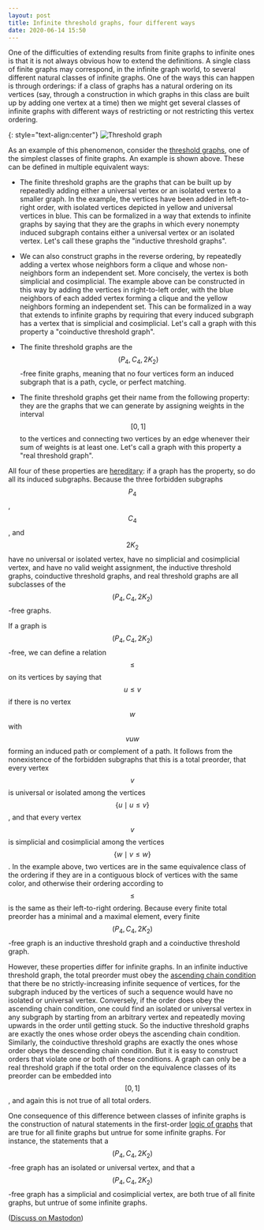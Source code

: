 ```yaml
---
layout: post
title: Infinite threshold graphs, four different ways
date: 2020-06-14 15:50
---
```

One of the difficulties of extending results from finite graphs to infinite ones is that it is not always obvious how to extend the definitions. A single class of finite graphs may correspond, in the infinite graph world, to several different natural classes of infinite graphs. One of the ways this can happen is through orderings: if a class of graphs has a natural ordering on its vertices (say, through a construction in which graphs in this class are built up by adding one vertex at a time) then we might get several classes of infinite graphs with different ways of restricting or not restricting this vertex ordering.

{: style="text-align:center"}
![Threshold graph]({{site.baseurl}}/assets/2020/threshold.svg)

As an example of this phenomenon, consider the [threshold graphs](https://en.wikipedia.org/wiki/Threshold_graph), one of the simplest classes of finite graphs. An example is shown above. These can be defined in multiple equivalent ways:

- The finite threshold graphs are the graphs that can be built up by repeatedly adding either a universal vertex or an isolated vertex to a smaller graph. In the example, the vertices have been added in left-to-right order, with isolated vertices depicted in yellow and universal vertices in blue. This can be formalized in a way that extends to infinite graphs by saying that they are the graphs in which every nonempty induced subgraph contains either a universal vertex or an isolated vertex. Let's call these graphs the "inductive threshold graphs".

- We can also construct graphs in the reverse ordering, by repeatedly adding a vertex whose neighbors form a clique and whose non-neighbors form an independent set. More concisely, the vertex is both simplicial and cosimplicial. The example above can be constructed in this way by adding the vertices in right-to-left order, with the blue neighbors of each added vertex forming a clique and the yellow neighbors forming an independent set. This can be formalized in a way that extends to infinite graphs by requiring that every induced subgraph has a vertex that is simplicial and cosimplicial. Let's call a graph with this property a "coinductive threshold graph".

- The finite threshold graphs are the $$(P_4,C_4,2K_2)$$-free finite graphs, meaning that no four vertices form an induced subgraph that is a path, cycle, or perfect matching.

- The finite threshold graphs get their name from the following property: they are the graphs that we can generate by assigning weights in the interval $$[0,1]$$ to the vertices and connecting two vertices by an edge whenever their sum of weights is at least one. Let's call a graph with this property a "real threshold graph".

All four of these properties are [hereditary](https://en.wikipedia.org/wiki/Hereditary_property): if a graph has the property, so do all its induced subgraphs. Because the three forbidden subgraphs $$P_4$$, $$C_4$$, and $$2K_2$$ have no universal or isolated vertex, have no simplicial and cosimplicial vertex, and have no valid weight assignment, the inductive threshold graphs, coinductive threshold graphs, and real threshold graphs are all subclasses of the $$(P_4,C_4,2K_2)$$-free graphs.

If a graph is $$(P_4,C_4,2K_2)$$-free, we can define a relation $$\le$$ on its vertices by saying that $$u\le v$$ if there is no vertex $$w$$ with $$vuw$$ forming an induced path or complement of a path. It follows from the nonexistence of the forbidden subgraphs that this is a total preorder, that every vertex $$v$$ is universal or isolated among the vertices $$\{u\mid u\le v\}$$, and that every vertex $$v$$ is simplicial and cosimplicial among the vertices $$\{w\mid v\le w\}$$. In the example above, two vertices are in the same equivalence class of the ordering if they are in a contiguous block of vertices with the same color, and otherwise their ordering according to $$\le$$ is the same as their left-to-right ordering. Because every finite total preorder has a minimal and a maximal element, every finite $$(P_4,C_4,2K_2)$$-free graph is an inductive threshold graph and a coinductive threshold graph.

However, these properties differ for infinite graphs. In an infinite inductive threshold graph, the total preorder must obey the [ascending chain condition](https://en.wikipedia.org/wiki/Ascending_chain_condition) that there be no strictly-increasing infinite sequence of vertices, for the subgraph induced by the vertices of such a sequence would have no isolated or universal vertex. Conversely, if the order does obey the ascending chain condition, one could find an isolated or universal vertex in any subgraph by starting from an arbitrary vertex and repeatedly moving upwards in the order until getting stuck. So the inductive threshold graphs are exactly the ones whose order obeys the ascending chain condition. Similarly, the coinductive threshold graphs are exactly the ones whose order obeys the descending chain condition. But it is easy to construct orders that violate one or both of these conditions. A graph can only be a real threshold graph if the total order on the equivalence classes of its preorder can be embedded into $$[0,1]$$, and again this is not true of all total orders.

One consequence of this difference between classes of infinite graphs is the construction of natural statements in the first-order [logic of graphs](https://en.wikipedia.org/wiki/Logic_of_graphs) that are true for all finite graphs but untrue for some infinite graphs. For instance, the statements that a $$(P_4,C_4,2K_2)$$-free graph has an isolated or universal vertex, and that a $$(P_4,C_4,2K_2)$$-free graph has a simplicial and cosimplicial vertex, are both true of all finite graphs, but untrue of some infinite graphs.

([Discuss on Mastodon](https://mathstodon.xyz/@11011110/104345188939710302))